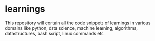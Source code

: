# learnings
This repository will contain all the code snippets of learnings in various domains like python, data science, machine learning, algorithms, datastructures, bash script, linux commands etc.
